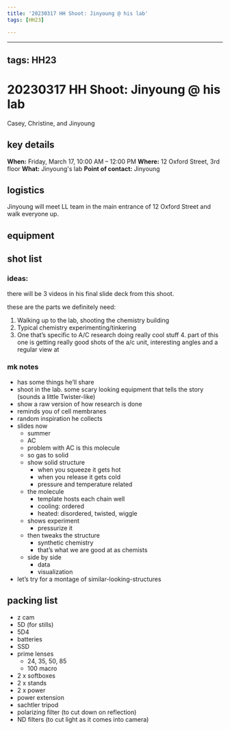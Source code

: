 ```yaml
---
title: '20230317 HH Shoot: Jinyoung @ his lab'
tags: [HH23]

---
```


---
tags: HH23
---
# 20230317 HH Shoot: Jinyoung @ his lab
Casey, Christine, and Jinyoung
## key details
**When:** Friday, March 17, 10:00 AM – 12:00 PM
**Where:** 12 Oxford Street, 3rd floor
**What:** Jinyoung's lab
**Point of contact:** Jinyoung

## logistics
Jinyoung will meet LL team in the main entrance of 12 Oxford Street and walk everyone up.

## equipment 


## shot list
### ideas:
there will be 3 videos in his final slide deck from this shoot.

these are the parts we definitely need:
1. Walking up to the lab, shooting the chemistry building
2. Typical chemistry experimenting/tinkering
3. One that’s specific to A/C research doing really cool stuff
    4. part of this one is getting really good shots of the a/c unit, interesting angles and a regular view at


### mk notes
* has some things he’ll share
* shoot in the lab. some scary looking equipment that tells the story (sounds a little Twister-like)
* show a raw version of how research is done
* reminds you of cell membranes
* random inspiration he collects
* slides now
    * summer
    * AC
    * problem with AC is this molecule
    * so gas to solid
    * show solid structure
        * when you squeeze it gets hot
        * when you release it gets cold
        * pressure and temperature related
    * the molecule
        * template hosts each chain well
        * cooling: ordered
        * heated: disordered, twisted, wiggle
    * shows experiment
        * pressurize it 
    * then tweaks the structure
        * synthetic chemistry
        * that’s what we are good at as chemists
    * side by side
        * data
        * visualization
* let’s try for a montage of similar-looking-structures

## packing list
* z cam
* 5D (for stills)
* 5D4
* batteries
* SSD
* prime lenses
    * 24, 35, 50, 85
    * 100 macro
* 2 x softboxes
* 2 x stands
* 2 x power
* power extension
* sachtler tripod
* polarizing filter (to cut down on reflection)
* ND filters (to cut light as it comes into camera)